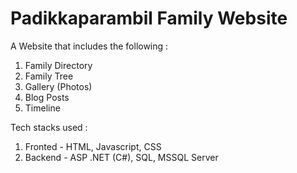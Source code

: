 # Padikkaparambil Family Website

A Website that includes the following :
1. Family Directory
2. Family Tree
3. Gallery (Photos)
4. Blog Posts
5. Timeline

Tech stacks used :
1. Fronted - HTML, Javascript, CSS
2. Backend - ASP .NET (C#), SQL, MSSQL Server
